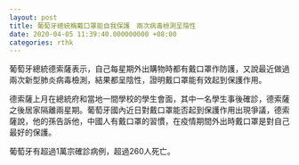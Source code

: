 ```yaml
---
layout: post
title: 葡萄牙總統稱戴口罩能自我保護　兩次病毒檢測呈陰性
date: 2020-04-05 11:39:40.000000000 +08:00
categories: rthk
---
```


葡萄牙總統德索薩表示，自己每星期外出購物時都有戴口罩作防護，又說最近做過兩次新型肺炎病毒檢測，結果都呈陰性，證明戴口罩能有效起到保護作用。

德索薩上月在總統府和當地一間學校的學生會面，其中一名學生事後確診，德索薩之後居家隔離兩星期。葡萄牙國內近日對戴口罩能否起到保護作用出現爭議，德索薩說，他的孫告訴他，中國人有戴口罩的習慣，在疫情期間外出時戴口罩是對自己最好的保護。

葡萄牙有超過1萬宗確診病例，超過260人死亡。
